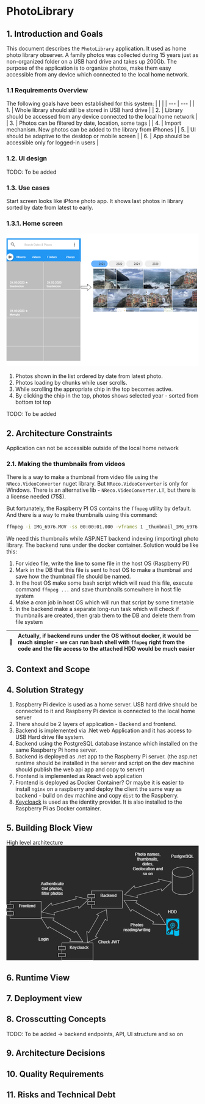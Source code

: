 # PhotoLibrary

## 1. Introduction and Goals

This document describes the `PhotoLibrary` application. It used as home photo library observer. A family photos was collected during 15 years just as non-organized folder on a USB hard drive and takes up 200Gb. The purpose of the application is to organize photos, make them easy accessible from any device which connected to the local home network.

### 1.1 Requirements Overview

The following goals have been established for this system:
| | |
| --- | --- |
| 1. | Whole library should still be stored in USB hard drive |
| 2. | Library should be accessed from any device connected to the local home network |
| 3. | Photos can be filtered by date, location, some tags |
| 4. | Import mechanism. New photos can be added to the library from iPhones |
| 5. | UI should be adaptive to the desktop or mobile screen |
| 6. | App should be accessible only for logged-in users |

### 1.2. UI design

TODO: To be added

### 1.3. Use cases

Start screen looks like iPfone photo app. It shows last photos in library sorted by date from latest to early.

### 1.3.1. Home screen

![MainScreen](./img/MainScreen.png)

1. Photos shown in the list ordered by date from latest photo.
2. Photos loading by chunks while user scrolls.
3. While scrolling the appropriate chip in the top becomes active.
4. By clicking the chip in the top, photos shows selected year - sorted from bottom tot top

TODO: To be added

## 2. Architecture Constraints

Application can not be accessible outside of the local home network

### 2.1. Making the thumbnails from videos

There is a way to make a thumbnail from video file using the `NReco.VideoConverter` nuget library. But `NReco.VideoConverter` is only for Windows. There is an alternative lib - `NReco.VideoConverter.LT`, but there is a license needed (75$).

But fortunately, the Raspberry PI OS contains the `ffmpeg` utility by default. And there is a way to make thumbnails using this command:

```bash
ffmpeg -i IMG_6976.MOV -ss 00:00:01.000 -vframes 1 _thumbnail_IMG_6976.jpg
```

We need this thumbnails while ASP.NET backend indexing (importing) photo library. The backend runs under the docker container.
Solution would be like this:

1. For video file, write the line to some file in the host OS (Raspberry PI)
2. Mark in the DB that this file is sent to host OS to make a thumbnail and save how the thumbnail file should be named.
3. In the host OS make some bash script which will read this file, execute command `ffmpeg ...` and save thumbnails somewhere in host file system
4. Make a cron job in host OS which will run that script by some timetable
5. In the backend make a separate long-run task which will check if thumbnails are created, then grab them to the DB and delete them from file system

| :memo: | Actually, if backend runs under the OS without docker, it would be much simpler - we can run bash shell with `ffmpeg` right from the code and the file access to the attached HDD would be much easier |
| ------ | :----------------------------------------------------------------------------------------------------------------------------------------------------------------------------------------------------- |

## 3. Context and Scope

## 4. Solution Strategy

1. Raspberry Pi device is used as a home server. USB hard drive should be connected to it and Raspberry Pi device is connected to the local home server
2. There should be 2 layers of application - Backend and frontend.
3. Backend is implemented via .Net web Application and it has access to USB Hard drive file system.
4. Backend using the PostgreSQL database instance which installed on the same Raspberry Pi home server.
5. Backend is deployed as .net app to the Raspberry Pi server. (the asp.net runtime should be installed in the server and script on the dev machine should publish the web api app and copy to server)
6. Frontend is implemented as React web application
7. Frontend is deployed as Docker Container? Or maybe it is easier to install `nginx` on a raspberry and deploy the client the same way as backend - build on dev machine and copy `dist` to the Raspberry.
8. [Keycloack](https://www.keycloak.org/) is used as the identity provider. It is also installed to the Raspberry Pi as Docker container.

## 5. Building Block View

High level architecture
![High level architecture](./img/HighLevel.png)

## 6. Runtime View

## 7. Deployment view

## 8. Crosscutting Concepts

TODO: To be added -> backend endpoints, API, UI structure and so on

## 9. Architecture Decisions

## 10. Quality Requirements

## 11. Risks and Technical Debt
